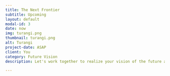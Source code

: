 ```yaml
---
title: The Next Frontier
subtitle: Upcoming
layout: default
modal-id: 3
date: now
img: turangi.png
thumbnail: turangi.png
alt: Turangi
project-date: ASAP
client: You
category: Future Vision
description: Let's work together to realize your vision of the future and make your clients happy. <a href="https://calendly.com/turangi">Setup a meeting</a> to know more

---
```

